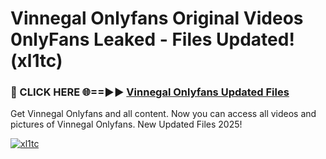 # Vinnegal Onlyfans Original Videos 0nlyFans Leaked - Files Updated! (xl1tc)

<h3>🔴 CLICK HERE 🌐==►► <a href="https://tinyurl.com/ehrbuxhb" rel="nofollow">Vinnegal Onlyfans Updated Files</a></h3>

Get Vinnegal Onlyfans and all content. Now you can access all videos and pictures of Vinnegal Onlyfans. New Updated Files 2025!

[![xl1tc](https://i.imgur.com/lVYEuWS.gif)](https://tinyurl.com/ehrbuxhb)
